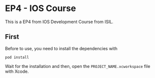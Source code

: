 # EP4 - IOS Course

This is a EP4 from IOS Development Course from ISIL.

## First

Before to use, you need to install the dependencies with
```
pod install
```
Wait for the installation and then, open the `PROJECT_NAME.xcworkspace` file with Xcode.
